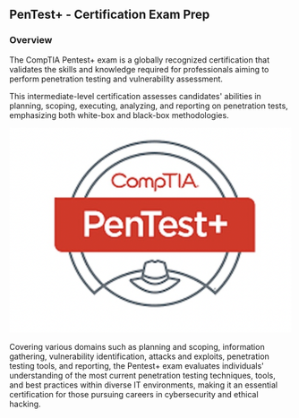 ## PenTest+ - Certification Exam Prep

### Overview
The CompTIA Pentest+ exam is a globally recognized certification that validates the skills and knowledge required for professionals aiming to perform penetration testing and vulnerability assessment. 

This intermediate-level certification assesses candidates' abilities in planning, scoping, executing, analyzing, and reporting on penetration tests, emphasizing both white-box and black-box methodologies. 

![PenTestPlus Logo](images/pentestplusimage.png)

Covering various domains such as planning and scoping, information gathering, vulnerability identification, attacks and exploits, penetration testing tools, and reporting, the Pentest+ exam evaluates individuals' understanding of the most current penetration testing techniques, tools, and best practices within diverse IT environments, making it an essential certification for those pursuing careers in cybersecurity and ethical hacking.


